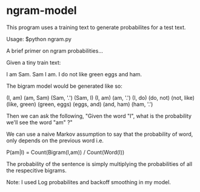 # ngram-model

This program uses a training text to generate probabilites for a test text. 

Usage: $python  ngram.py <train-text> <test-text> <output file>

A brief primer on ngram probabilities...

Given a tiny train text:

I am Sam.
Sam I am.
I do not like green eggs and ham. 

The bigram model would be generated like so:

(I, am) (am, Sam) (Sam, '.')
(Sam, I) (I, am) (am, '.')
(I, do) (do, not) (not, like) (like, green) (green, eggs) (eggs, and) (and, ham) (ham, '.')

Then we can ask the following, "Given the word "I", what is the probability we'll see the word "am" ?" 

We can use a naive Markov assumption to say that the probability of word, only depends on the previous word i.e.

P(am|I) = Count(Bigram(I,am)) / Count(Word(I))

The probability of the sentence is simply multiplying the probabilities of all the respecitive bigrams. 

Note: I used Log probabilites and backoff smoothing in my model. 



 

